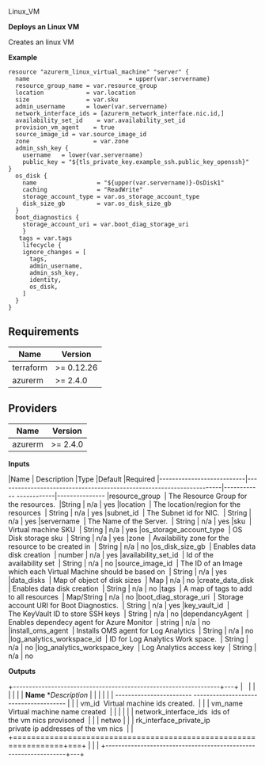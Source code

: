 Linux_VM

**Deploys an Linux VM**

Creates an linux VM

**Example**
```hcl
resource "azurerm_linux_virtual_machine" "server" {
  name                            = upper(var.servername)
  resource_group_name = var.resource_group
  location            = var.location
  size                = var.sku
  admin_username      = lower(var.servername)
  network_interface_ids = [azurerm_network_interface.nic.id,]
  availability_set_id    = var.availability_set_id
  provision_vm_agent    = true
  source_image_id = var.source_image_id
  zone                  = var.zone
  admin_ssh_key {
    username   = lower(var.servername)
    public_key = "${tls_private_key.example_ssh.public_key_openssh}"
}
  os_disk {
    name                 = "${upper(var.servername)}-OsDisk1"
    caching              = "ReadWrite"
    storage_account_type = var.os_storage_account_type
    disk_size_gb         = var.os_disk_size_gb
  }
  boot_diagnostics {
    storage_account_uri = var.boot_diag_storage_uri
    }
   tags = var.tags
    lifecycle {
    ignore_changes = [
      tags,
      admin_username,
      admin_ssh_key,
      identity,
      os_disk, 
    ]
  }
}
```

## Requirements

| Name | Version |
|------|---------|
| terraform | >= 0.12.26 |
| azurerm | >= 2.4.0 |

## Providers

| Name | Version |
|------|---------|
| azurerm | >= 2.4.0 |

**Inputs**


  |Name                      |    Description                                                        |Type         |Default   |Required
  |---------------------------|----------------------------------------------------------------------|------------ ------------|---------------
  |resource_group             |   The Resource Group for the resources.                              |String       | n/a       |   yes
  |location                   |   The location/region for the resources                              | String      | n/a       |   yes
  |subnet_id                  |    The Subnet id for NIC.                                            |  String     |  n/a      |    yes
  |servername                 |    The Name of the Server.                                           |  String     |  n/a      |     yes
  |sku                        |    Virtual machine SKU                                               |  String     |  n/a      |     yes
  |os_storage_account_type    |    OS Disk storage sku                                               |  String     |  n/a      |     yes
  |zone                       |    Availability zone for the resource to be created in               |  String     |  n/a      |     no
  |os_disk_size_gb            |    Enables data disk creation                                        |  number     |  n/a      |     yes
  |availability_set_id        |    Id of the availability set                                        |  String     |  n/a      |     no
  |source_image_id            |    The ID of an Image which each Virtual Machine should be based on  |  String     |  n/a      |     yes
  |data_disks                 |    Map of object of disk sizes                                       |  Map        |  n/a      |     no
  |create_data_disk           |   Enables data disk creation                                         | String      | n/a       |    no
  |tags                       |    A map of tags to add to all resources                             |  Map/String | n/a       |    no
  |boot_diag_storage_uri      |    Storage account URI for Boot Diagnostics.                         |  String     |  n/a      |     yes
  |key_vault_id               |    The KeyVault ID to store SSH keys                                 |  String     |  n/a      |     no
  |dependancyAgent            |    Enables dependecy agent for Azure Monitor                         |  string     |  n/a      |     no
  |install_oms_agent          |    Installs OMS agent for Log Analytics                              |  String     |  n/a      |     no
  |log_analytics_workspace_id  |   ID for Log Analytics Work space.                                  |  String     |  n/a      |    no
  |log_analytics_workspace_key  |  Log Analytics access key                                          |  String     |  n/a      |     no

**Outputs**

+-----------------------------------------------------------------+---+
|                                                                 |   |
|                                                                 |   |
|   **Name**                        **Description*              |   |
|                                                      |   |
| ------------------------ -------------------------------------- |   |
|   vm_id                           Virtual machine ids created.  |   |
|   vm_name                         Virtual machine name created  |   |
|                                                                 |   |
|  network_interface_ids           ids of the vm nics provisoned  |   |
|   netwo                                                         |   |
| rk_interface_private_ip    private ip addresses of the vm nics  |   |
+=================================================================+===+
|                                                                 |   |
+-----------------------------------------------------------------+---+

